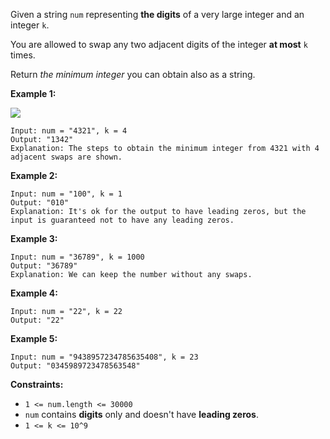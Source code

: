 Given a string `num` representing **the digits** of a very large integer and
an integer `k`.

You are allowed to swap any two adjacent digits of the integer **at most** `k`
times.

Return _the minimum integer_ you can obtain also as a string.



**Example 1:**

![](https://assets.leetcode.com/uploads/2020/06/17/q4_1.jpg)

    
    
    Input: num = "4321", k = 4
    Output: "1342"
    Explanation: The steps to obtain the minimum integer from 4321 with 4 adjacent swaps are shown.
    

**Example 2:**

    
    
    Input: num = "100", k = 1
    Output: "010"
    Explanation: It's ok for the output to have leading zeros, but the input is guaranteed not to have any leading zeros.
    

**Example 3:**

    
    
    Input: num = "36789", k = 1000
    Output: "36789"
    Explanation: We can keep the number without any swaps.
    

**Example 4:**

    
    
    Input: num = "22", k = 22
    Output: "22"
    

**Example 5:**

    
    
    Input: num = "9438957234785635408", k = 23
    Output: "0345989723478563548"
    



**Constraints:**

  * `1 <= num.length <= 30000`
  * `num` contains **digits** only and doesn't have **leading zeros**.
  * `1 <= k <= 10^9`


